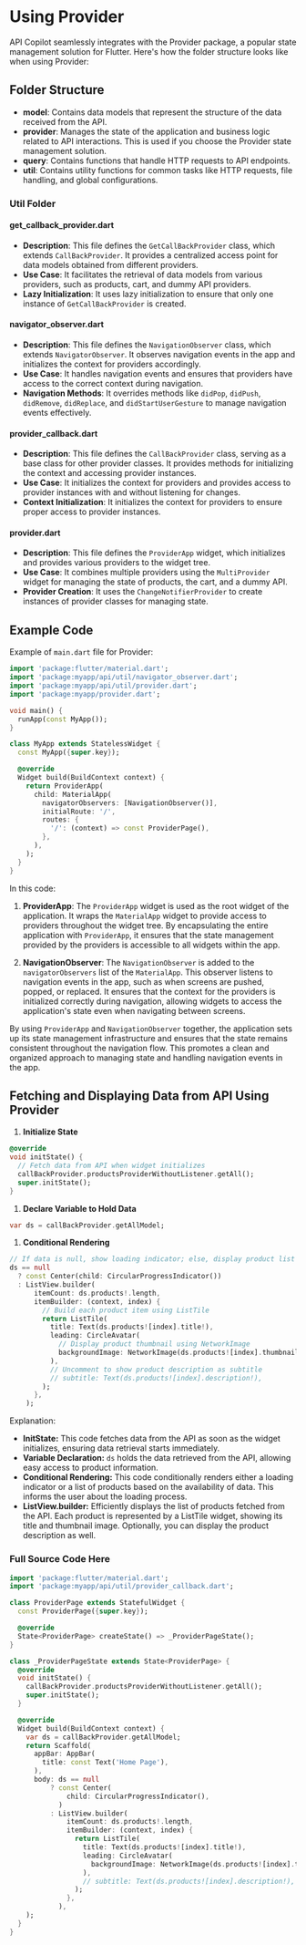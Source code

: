 # Using Provider

API Copilot seamlessly integrates with the Provider package, a popular state management solution for Flutter. Here's how the folder structure looks like when using Provider:

## Folder Structure

- **model**: Contains data models that represent the structure of the data received from the API.
- **provider**: Manages the state of the application and business logic related to API interactions. This is used if you choose the Provider state management solution.
- **query**: Contains functions that handle HTTP requests to API endpoints.
- **util**: Contains utility functions for common tasks like HTTP requests, file handling, and global configurations.

### Util Folder

#### get_callback_provider.dart

- **Description**: This file defines the `GetCallBackProvider` class, which extends `CallBackProvider`. It provides a centralized access point for data models obtained from different providers.
- **Use Case**: It facilitates the retrieval of data models from various providers, such as products, cart, and dummy API providers.
- **Lazy Initialization**: It uses lazy initialization to ensure that only one instance of `GetCallBackProvider` is created.

#### navigator_observer.dart

- **Description**: This file defines the `NavigationObserver` class, which extends `NavigatorObserver`. It observes navigation events in the app and initializes the context for providers accordingly.
- **Use Case**: It handles navigation events and ensures that providers have access to the correct context during navigation.
- **Navigation Methods**: It overrides methods like `didPop`, `didPush`, `didRemove`, `didReplace`, and `didStartUserGesture` to manage navigation events effectively.

#### provider_callback.dart

- **Description**: This file defines the `CallBackProvider` class, serving as a base class for other provider classes. It provides methods for initializing the context and accessing provider instances.
- **Use Case**: It initializes the context for providers and provides access to provider instances with and without listening for changes.
- **Context Initialization**: It initializes the context for providers to ensure proper access to provider instances.

#### provider.dart

- **Description**: This file defines the `ProviderApp` widget, which initializes and provides various providers to the widget tree.
- **Use Case**: It combines multiple providers using the `MultiProvider` widget for managing the state of products, the cart, and a dummy API.
- **Provider Creation**: It uses the `ChangeNotifierProvider` to create instances of provider classes for managing state.


## Example Code

Example of `main.dart` file for Provider:

```dart
import 'package:flutter/material.dart';
import 'package:myapp/api/util/navigator_observer.dart';
import 'package:myapp/api/util/provider.dart';
import 'package:myapp/provider.dart';

void main() {
  runApp(const MyApp());
}

class MyApp extends StatelessWidget {
  const MyApp({super.key});

  @override
  Widget build(BuildContext context) {
    return ProviderApp(
      child: MaterialApp(
        navigatorObservers: [NavigationObserver()],
        initialRoute: '/',
        routes: {
          '/': (context) => const ProviderPage(),
        },
      ),
    );
  }
}
```


In this code:

1. **ProviderApp**: The `ProviderApp` widget is used as the root widget of the application. It wraps the `MaterialApp` widget to provide access to providers throughout the widget tree. By encapsulating the entire application with `ProviderApp`, it ensures that the state management provided by the providers is accessible to all widgets within the app.

2. **NavigationObserver**: The `NavigationObserver` is added to the `navigatorObservers` list of the `MaterialApp`. This observer listens to navigation events in the app, such as when screens are pushed, popped, or replaced. It ensures that the context for the providers is initialized correctly during navigation, allowing widgets to access the application's state even when navigating between screens.

By using `ProviderApp` and `NavigationObserver` together, the application sets up its state management infrastructure and ensures that the state remains consistent throughout the navigation flow. This promotes a clean and organized approach to managing state and handling navigation events in the app.


## Fetching and Displaying Data from API Using Provider


1. **Initialize State**
```dart
@override
void initState() {
  // Fetch data from API when widget initializes
  callBackProvider.productsProviderWithoutListener.getAll();
  super.initState();
}
```

1. **Declare Variable to Hold Data**

```dart
var ds = callBackProvider.getAllModel;
```

1. **Conditional Rendering**

```dart
// If data is null, show loading indicator; else, display product list
ds == null
  ? const Center(child: CircularProgressIndicator())
  : ListView.builder(
      itemCount: ds.products!.length,
      itemBuilder: (context, index) {
        // Build each product item using ListTile
        return ListTile(
          title: Text(ds.products![index].title!),
          leading: CircleAvatar(
            // Display product thumbnail using NetworkImage
            backgroundImage: NetworkImage(ds.products![index].thumbnail!),
          ),
          // Uncomment to show product description as subtitle
          // subtitle: Text(ds.products![index].description!),
        );
      },
    );
```
Explanation:

- **InitState:** This code fetches data from the API as soon as the widget initializes, ensuring data retrieval starts immediately.
- **Variable Declaration:** `ds` holds the data retrieved from the API, allowing easy access to product information.
- **Conditional Rendering:** This code conditionally renders either a loading indicator or a list of products based on the availability of data. This informs the user about the loading process.
- **ListView.builder:** Efficiently displays the list of products fetched from the API. Each product is represented by a ListTile widget, showing its title and thumbnail image. Optionally, you can display the product description as well.



### Full Source Code Here

```dart
import 'package:flutter/material.dart';
import 'package:myapp/api/util/provider_callback.dart';

class ProviderPage extends StatefulWidget {
  const ProviderPage({super.key});

  @override
  State<ProviderPage> createState() => _ProviderPageState();
}

class _ProviderPageState extends State<ProviderPage> {
  @override
  void initState() {
    callBackProvider.productsProviderWithoutListener.getAll();
    super.initState();
  }

  @override
  Widget build(BuildContext context) {
    var ds = callBackProvider.getAllModel;
    return Scaffold(
      appBar: AppBar(
        title: const Text('Home Page'),
      ),
      body: ds == null
          ? const Center(
              child: CircularProgressIndicator(),
            )
          : ListView.builder(
              itemCount: ds.products!.length,
              itemBuilder: (context, index) {
                return ListTile(
                  title: Text(ds.products![index].title!),
                  leading: CircleAvatar(
                    backgroundImage: NetworkImage(ds.products![index].thumbnail!),
                  ),
                  // subtitle: Text(ds.products![index].description!),
                );
              },
            ),
    );
  }
}
```


